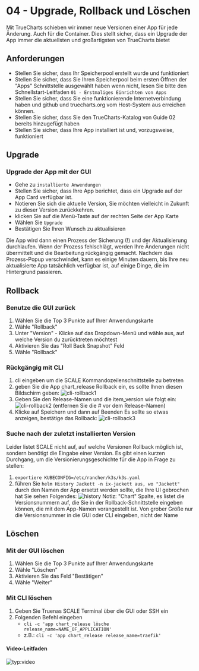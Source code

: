 # 04 - Upgrade, Rollback und Löschen

Mit TrueCharts schieben wir immer neue Versionen einer App für jede Änderung. Auch für die Container. Dies stellt sicher, dass ein Upgrade der App immer die aktuellsten und großartigsten von TrueCharts bietet

## Anforderungen

- Stellen Sie sicher, dass Ihr Speicherpool erstellt wurde und funktioniert
- Stellen Sie sicher, dass Sie Ihren Speicherpool beim ersten Öffnen der "Apps" Schnittstelle ausgewählt haben wenn nicht, lesen Sie bitte den Schnellstart-Leitfaden `01 - Erstmaliges Einrichten von Apps`
- Stellen Sie sicher, dass Sie eine funktionierende Internetverbindung haben und github und truecharts.org vom Host-System aus erreichen können.
- Stellen Sie sicher, dass Sie den TrueCharts-Katalog von Guide 02 bereits hinzugefügt haben
- Stellen Sie sicher, dass Ihre App installiert ist und, vorzugsweise, funktioniert

## Upgrade

### Upgrade der App mit der GUI

- Gehe zu `installierte Anwendungen`
- Stellen Sie sicher, dass Ihre App berichtet, dass ein Upgrade auf der App Card verfügbar ist.
- Notieren Sie sich die aktuelle Version, Sie möchten vielleicht in Zukunft zu dieser Version zurückkehren.
- klicken Sie auf die Menü-Taste auf der rechten Seite der App Karte
- Wählen Sie `Upgrade`
- Bestätigen Sie Ihren Wunsch zu aktualisieren

Die App wird dann einen Prozess der Sicherung (!) und der Aktualisierung durchlaufen. Wenn der Prozess fehlschlägt, werden Ihre Änderungen nicht übermittelt und die Bearbeitung rückgängig gemacht. Nachdem das Prozess-Popup verschwindet, kann es einige Minuten dauern, bis Ihre neu aktualisierte App tatsächlich verfügbar ist, auf einige Dinge, die im Hintergrund passieren.

## Rollback

### Benutze die GUI zurück

1. Wählen Sie die Top 3 Punkte auf Ihrer Anwendungskarte
2. Wähle "Rollback"
3. Unter "Version" - Klicke auf das Dropdown-Menü und wähle aus, auf welche Version du zurücktreten möchtest
4. Aktivieren Sie das "Roll Back Snapshot" Feld
5. Wähle "Rollback"

### Rückgängig mit CLI

1. cli eingeben um die SCALE Kommandozeilenschnittstelle zu betreten
2. geben Sie die App chart_release Rollback ein, es sollte Ihnen diesen Bildschirm geben: ![cli-rollback1](/img/rollback/cli-rollback1.png)
3. Geben Sie den Release-Namen und die item_version wie folgt ein: ![cli-rollback2](/img/rollback/cli-rollback2.png) (entfernen Sie die # vor dem Release-Namen)
4. Klicke auf Speichern und dann auf Beenden Es sollte so etwas anzeigen, bestätige das Rollback: ![cli-rollback3](/img/rollback/cli-rollback3.png)

### Suche nach der zuletzt installierten Version

Leider listet SCALE nicht auf, auf welche Versionen Rollback möglich ist, sondern benötigt die Eingabe einer Version. Es gibt einen kurzen Durchgang, um die Versionierungsgeschichte für die App in Frage zu stellen:

1. `exportiere KUBECONFIG=/etc/rancher/k3s/k3s.yaml`
2. führen Sie  `helm History Jackett -n ix-jackett aus, wo "Jackett"` durch den Namen der App ersetzt werden sollte, die Ihre UI gebrochen hat Sie sehen Folgendes: ![history](/img/rollback/history.png) Notiz: "Chart" Spalte, es listet die Versionsnummern auf, die Sie in der Rollback-Schnittstelle eingeben können, die mit dem App-Namen vorangestellt ist. Von grober Größe nur die Versionsnummer in die GUI oder CLI eingeben, nicht der Name

## Löschen

### Mit der GUI löschen

1. Wählen Sie die Top 3 Punkte auf Ihrer Anwendungskarte
2. Wähle "Löschen"
3. Aktivieren Sie das Feld "Bestätigen"
4. Wähle "Weiter"

### Mit CLI löschen

1. Geben Sie Truenas SCALE Terminal über die GUI oder SSH ein
2. Folgenden Befehl eingeben
    - `cli -c 'app chart_release lösche release_name=NAME_OF_APPLICATION'`
    - z.B.: `cli -c 'app chart_release release_name=traefik'`

#### Video-Leitfaden

![typ:video](https://www.youtube.com/embed/ONbMhQJPQwc)
